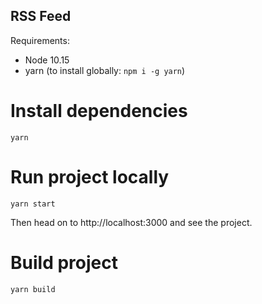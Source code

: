 ## RSS Feed

Requirements: 
 - Node 10.15
 - yarn (to install globally: `npm i -g yarn`)

# Install dependencies
```
yarn
```

# Run project locally
```
yarn start
```
Then head on to http://localhost:3000 and see the project.


# Build project
```
yarn build
```
